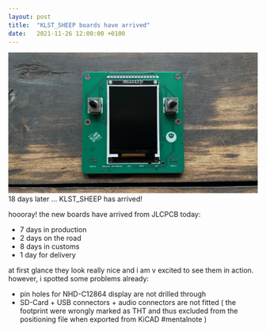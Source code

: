 ```yaml
---
layout: post
title:  "KLST_SHEEP boards have arrived"
date:   2021-11-26 12:00:00 +0100
---
```


![2021-11-26-KLST_SHEEP-boards-have-arrived](/assets/2021-11-26-KLST_SHEEP-boards-have-arrived.jpeg)   
18 days later … KLST_SHEEP has arrived!

hoooray! the new boards have arrived from JLCPCB today:

- 7 days in production
- 2 days on the road
- 8 days in customs
- 1 day for delivery

at first glance they look really nice and i am  v excited to see them in action. however, i spotted some problems already:

- pin holes for NHD-C12864 display are not drilled through
- SD-Card + USB connectors + audio connectors are not fitted ( the footprint were wrongly marked as THT and thus excluded from the positioning file when exported from KiCAD #mentalnote )
